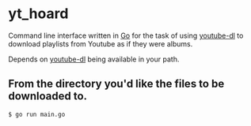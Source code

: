 # yt_hoard
Command line interface written in [Go](https://golang.org/) for the task of using [youtube-dl](https://rg3.github.io/youtube-dl/) to download playlists from Youtube as if they were albums.

Depends on [youtube-dl](https://rg3.github.io/youtube-dl/) being available in your path.

## From the directory you'd like the files to be downloaded to.

```
$ go run main.go
```
